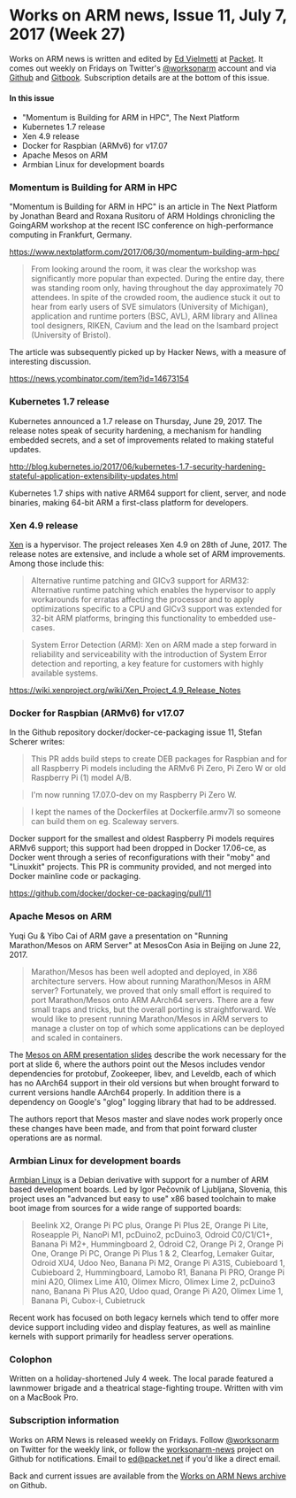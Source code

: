 # Works on ARM news, Issue 11, July 7, 2017 (Week 27)

Works on ARM news is written and edited by [Ed Vielmetti] at [Packet]. It comes out weekly on Fridays on Twitter's [@worksonarm] account and via [Github] and [Gitbook]. Subscription details are at the bottom of this issue.

[Ed Vielmetti]:https://www.packet.net/about/ed-vielmetti/
[Packet]:https://www.packet.net
[@worksonarm]:https://twitter.com/worksonarm
[Github]:http://github.com/vielmetti/worksonarm-news
[Gitbook]:https://vielmetti.gitbooks.io/works-on-arm-news/content/

#### In this issue

* "Momentum is Building for ARM in HPC", The Next Platform
* Kubernetes 1.7 release
* Xen 4.9 release
* Docker for Raspbian (ARMv6) for v17.07
* Apache Mesos on ARM
* Armbian Linux for development boards

### Momentum is Building for ARM in HPC

"Momentum is Building for ARM in HPC" is an article
in The Next Platform
by Jonathan Beard and Roxana Rusitoru
of ARM Holdings
chronicling the GoingARM workshop at the recent ISC conference
on high-performance computing
in Frankfurt, Germany.
 
https://www.nextplatform.com/2017/06/30/momentum-building-arm-hpc/

> From looking around the room, it was clear the workshop was
significantly more popular than expected. During the entire day,
there was standing room only, having throughout the day approximately
70 attendees. In spite of the crowded room, the audience stuck it
out to hear from early users of SVE simulators (University of
Michigan), application and runtime porters (BSC, AVL), ARM library
and Allinea tool designers, RIKEN, Cavium and the lead on the
Isambard project (University of Bristol).

The article was subsequently picked up by Hacker News, with
a measure of interesting discussion.

https://news.ycombinator.com/item?id=14673154

### Kubernetes 1.7 release

Kubernetes announced a 1.7 release on Thursday, June 29, 2017.
The release notes speak of security hardening, a mechanism for
handling embedded secrets, and a set of improvements related
to making stateful updates.

http://blog.kubernetes.io/2017/06/kubernetes-1.7-security-hardening-stateful-application-extensibility-updates.html

Kubernetes 1.7 ships with native ARM64 support for client,
server, and node binaries, making 64-bit ARM a first-class
platform for developers.

### Xen 4.9 release

[Xen] is a hypervisor. The project releases Xen 4.9
on 28th of June, 2017. The release notes are extensive,
and include a whole set of ARM improvements. Among those
include this:

> Alternative runtime patching and GICv3 support for ARM32: Alternative
runtime patching which enables the hypervisor to apply workarounds
for erratas affecting the processor and to apply optimizations
specific to a CPU and GICv3 support was extended for 32-bit ARM
platforms, bringing this functionality to embedded use-cases.

> System Error Detection (ARM): Xen on ARM made a step forward in
reliability and serviceability with the introduction of System Error
detection and reporting, a key feature for customers with highly
available systems.

https://wiki.xenproject.org/wiki/Xen_Project_4.9_Release_Notes

[Xen]:https://xenproject.org

### Docker for Raspbian (ARMv6) for v17.07

In the Github repository docker/docker-ce-packaging issue 11, Stefan
Scherer writes:

> This PR adds build steps to create DEB packages for Raspbian and for all Raspberry Pi models including the ARMv6 Pi Zero, Pi Zero W or old Raspberry Pi (1) model A/B.

> I'm now running 17.07.0-dev on my Raspberry Pi Zero W.

> I kept the names of the Dockerfiles at Dockerfile.armv7l so someone can build them on eg. Scaleway servers.

Docker support for the smallest and oldest Raspberry Pi models 
requires ARMv6 support; this support had been dropped in Docker 17.06-ce,
as Docker went through a series of reconfigurations with their
"moby" and "Linuxkit" projects. This PR is community provided,
and not merged into Docker mainline code or packaging.

https://github.com/docker/docker-ce-packaging/pull/11

### Apache Mesos on ARM

Yuqi Gu & Yibo Cai of ARM gave a presentation on 
"Running Marathon/Mesos on ARM Server" at MesosCon
Asia in Beijing on June 22, 2017.

> Marathon/Mesos has been well adopted and deployed, in X86
architecture servers. How about running Marathon/Mesos in ARM server?
Fortunately, we proved that only small effort is required to port
Marathon/Mesos onto ARM AArch64 servers. There are a few small traps
and tricks, but the overall porting is straightforward. We would
like to present running Marathon/Mesos in ARM servers to manage a
cluster on top of which some applications can be deployed and scaled
in containers.

[Mesos on ARM presentation slides]:http://schd.ws/hosted_files/mesosconasia2017/5f/Running%20Mesos-Marathon%20on%20ARM%20servers.pdf

The [Mesos on ARM presentation slides] describe the work necessary
for the port at slide 6, where the authors point out the Mesos
includes vendor dependencies for protobuf, Zookeeper, libev,
and Leveldb, each of which has no AArch64 support in their old
versions but when brought forward to current versions handle
AArch64 properly. In addition there is a dependency on Google's
"glog" logging library that had to be addressed.

The authors report that Mesos master and slave nodes
work properly once these changes have been made, and
from that point forward cluster operations are as normal.

### Armbian Linux for development boards

[Armbian Linux] is a Debian derivative with support for a number
of ARM based development boards. Led by Igor Pečovnik of
Ljubljana, Slovenia, this project uses an 
"advanced but easy to use" x86 based toolchain
to make boot image from sources for a wide
range of supported boards:

> Beelink X2, Orange Pi PC plus, Orange Pi Plus 2E, Orange Pi Lite,
Roseapple Pi, NanoPi M1, pcDuino2, pcDuino3, Odroid C0/C1/C1+,
Banana Pi M2+, Hummingboard 2, Odroid C2, Orange Pi 2, Orange Pi
One, Orange Pi PC, Orange Pi Plus 1 & 2, Clearfog, Lemaker Guitar,
Odroid XU4, Udoo Neo, Banana Pi M2, Orange Pi A31S, Cubieboard 1,
Cubieboard 2, Hummingboard, Lamobo R1, Banana Pi PRO, Orange Pi
mini A20, Olimex Lime A10, Olimex Micro, Olimex Lime 2, pcDuino3
nano, Banana Pi Plus A20, Udoo quad, Orange Pi A20, Olimex Lime 1,
Banana Pi, Cubox-i, Cubietruck

[Armbian Linux]:https://www.armbian.com/

Recent work has focused on both legacy kernels which tend to
offer more device support including video and display features,
as well as mainline kernels with support primarily for headless
server operations.

### Colophon

Written on a holiday-shortened July 4 week. The local parade
featured a lawnmower brigade and a theatrical stage-fighting
troupe. Written with vim on a MacBook Pro.

### Subscription information

Works on ARM News is released weekly on Fridays.
Follow [@worksonarm] on Twitter for the weekly link,
or follow the [worksonarm-news] project on Github
for notifications.
Email to ed@packet.net if you'd like a direct email.

Back and current issues are available from the 
[Works on ARM News archive] on Github.

[Works on ARM News archive]:http://github.com/vielmetti/worksonarm-news
[worksonarm-news]:http://github.com/vielmetti/worksonarm-news
[worksonarm]:https://twitter.com/worksonarm


